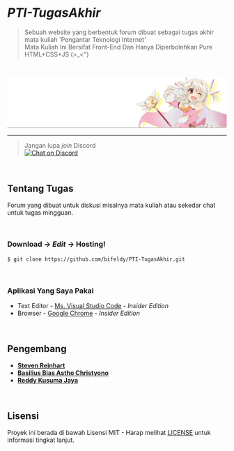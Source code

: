 # *PTI-TugasAkhir*

> Sebuah website yang berbentuk forum dibuat sebagai tugas akhir mata kuliah 'Pengantar Teknologi Internet' <br />
> Mata Kuliah Ini Bersifat Front-End Dan Hanya Diperbolehkan Pure HTML+CSS+JS (>_<")

<br />

![](Illyasviel-von-Einzbern.png)

----

> Jangan lupa *join* Discord <br />
[![Chat on Discord](https://discordapp.com/api/guilds/342220398022098944/widget.png "Chat on Discord")](https://discord.gg/xGWdExk)

<br />

## Tentang Tugas

Forum yang dibuat untuk diskusi misalnya mata kuliah atau sekedar chat untuk tugas mingguan.

<br />

### Download -> *Edit* -> Hosting!

```sh
$ git clone https://github.com/bifeldy/PTI-TugasAkhir.git
```

<br />

### Aplikasi Yang Saya Pakai

* Text Editor - [Ms. Visual Studio Code](https://visualstudio.microsoft.com/downloads/) - *Insider Edition*
* Browser - [Google Chrome](https://visualstudio.microsoft.com/downloads/) - *Insider Edition*

<br />

## Pengembang

* [**Steven Reinhart**](https://www.FaceBook.com/Steven.Kam.73)
* [**Basilius Bias Astho Christyono**](https://www.FaceBook.com/Bifeldy)
* [**Reddy Kusuma Jaya**](https://www.FaceBook.com/Reddy.KusumaJaya)

<br />

## Lisensi

Proyek ini berada di bawah Lisensi MIT - Harap melihat [LICENSE](LICENSE) untuk informasi tingkat lanjut.